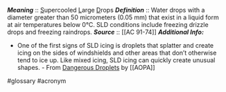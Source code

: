 ***Meaning*** :: <u>S</u>upercooled <u>L</u>arge <u>D</u>rops
***Definition***    :: Water drops with a diameter greater than 50 micrometers (0.05 mm) that exist in a liquid form at air temperatures below 0°C. SLD conditions include freezing drizzle drops and freezing raindrops.
***Source***         :: [[AC 91-74]]
***Additional Info:***
- One of the first signs of SLD icing is droplets that splatter and create icing on the sides of windshields and other areas that don’t otherwise tend to ice up. Like mixed icing, SLD icing can quickly create unusual shapes. - From [Dangerous Droplets](https://www.aopa.org/news-and-media/all-news/2022/december/pilot/wx-watch-dangerous-droplets) by [[AOPA]]

#glossary #acronym